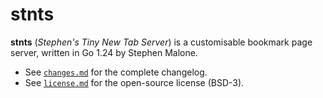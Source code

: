 # stnts

**stnts** (*Stephen's Tiny New Tab Server*) is a customisable bookmark page server, written in Go 1.24 by Stephen Malone.

- See [`changes.md`][ch] for the complete changelog.
- See [`license.md`][li] for the open-source license (BSD-3).

[ch]: https://github.com/gesedels/stnts/blob/main/changes.md
[li]: https://github.com/gesedels/stnts/blob/main/license.md
